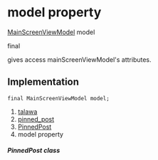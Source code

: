 
<div>

# model property

</div>


[MainScreenViewModel](../../view_model_main_screen_view_model/MainScreenViewModel-class.md)
model


final




gives access mainScreenViewModel\'s attributes.



## Implementation

``` language-dart
final MainScreenViewModel model;
```







1.  [talawa](../../index.md)
2.  [pinned_post](../../widgets_pinned_post/)
3.  [PinnedPost](../../widgets_pinned_post/PinnedPost-class.md)
4.  model property

##### PinnedPost class







